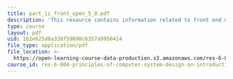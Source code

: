 ```yaml
---
title: part_ii_front_open_5_0.pdf
description: 'This resource contains information related to front end matter. '
type: course
layout: pdf
uid: 1b2e625d8a338f59898c6357a9950414
file_type: application/pdf
file_location: >-
  https://open-learning-course-data-production.s3.amazonaws.com/res-6-004-principles-of-computer-system-design-an-introduction-spring-2009/1b2e625d8a338f59898c6357a9950414_part_ii_front_open_5_0.pdf
course_id: res-6-004-principles-of-computer-system-design-an-introduction-spring-2009
---
```

